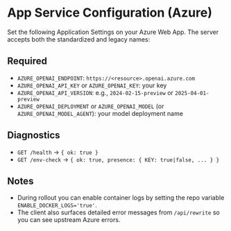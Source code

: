 # App Service Configuration (Azure)

Set the following Application Settings on your Azure Web App. The server accepts both the standardized and legacy names:

## Required

- `AZURE_OPENAI_ENDPOINT`: `https://<resource>.openai.azure.com`
- `AZURE_OPENAI_API_KEY` or `AZURE_OPENAI_KEY`: your key
- `AZURE_OPENAI_API_VERSION`: e.g., `2024-02-15-preview` or `2025-04-01-preview`
- `AZURE_OPENAI_DEPLOYMENT` or `AZURE_OPENAI_MODEL` (or `AZURE_OPENAI_MODEL_AGENT`): your model deployment name

## Diagnostics

- `GET /health` → `{ ok: true }`
- `GET /env-check` → `{ ok: true, presence: { KEY: true|false, ... } }`

## Notes

- During rollout you can enable container logs by setting the repo variable `ENABLE_DOCKER_LOGS='true'`.
- The client also surfaces detailed error messages from `/api/rewrite` so you can see upstream Azure errors.

